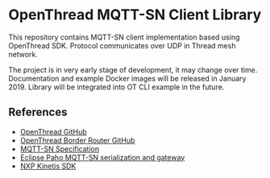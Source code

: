 # OpenThread MQTT-SN Client Library
This repository contains MQTT-SN client implementation based using OpenThread SDK. Protocol communicates over UDP in Thread mesh network. 

The project is in very early stage of development, it may change over time. Documentation and example Docker images will be released in January 2019. Library will be integrated into OT CLI example in the future.

## References
* [OpenThread GitHub](https://github.com/openthread/openthread)
* [OpenThread Border Router GitHub](https://github.com/openthread/borderrouter)
* [MQTT-SN Specification](http://mqtt.org/new/wp-content/uploads/2009/06/MQTT-SN_spec_v1.2.pdf)
* [Eclipse Paho MQTT-SN serialization and gateway](https://github.com/eclipse/paho.mqtt-sn.embedded-c)
* [NXP Kinetis SDK](https://www.nxp.com/support/developer-resources/evaluation-and-development-boards/freedom-development-boards/mcu-boards/software-development-kit-for-kinetis-mcus:KINETIS-SDK)
